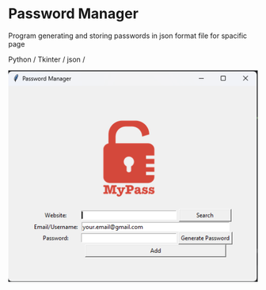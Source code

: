 <H1>Password Manager</H1>
<p>Program generating and storing passwords in json format file for spacific page</p>
<p>Python / Tkinter / json / </p>
<img src="../images/Password-manager.png">
